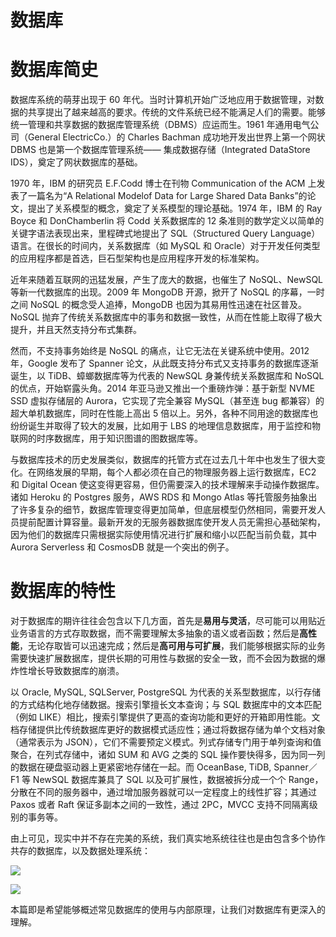 # 数据库

# 数据库简史

数据库系统的萌芽出现于 60 年代。当时计算机开始广泛地应用于数据管理，对数据的共享提出了越来越高的要求。传统的文件系统已经不能满足人们的需要。能够统一管理和共享数据的数据库管理系统（DBMS）应运而生。1961 年通用电气公司（General ElectricCo.）的 Charles Bachman 成功地开发出世界上第一个网状 DBMS 也是第一个数据库管理系统—— 集成数据存储（Integrated DataStore IDS），奠定了网状数据库的基础。

1970 年，IBM 的研究员 E.F.Codd 博士在刊物 Communication of the ACM 上发表了一篇名为“A Relational Modelof Data for Large Shared Data Banks”的论文，提出了关系模型的概念，奠定了关系模型的理论基础。1974 年，IBM 的 Ray Boyce 和 DonChamberlin 将 Codd 关系数据库的 12 条准则的数学定义以简单的关键字语法表现出来，里程碑式地提出了 SQL（Structured Query Language）语言。在很长的时间内，关系数据库（如 MySQL 和 Oracle）对于开发任何类型的应用程序都是首选，巨石型架构也是应用程序开发的标准架构。

近年来随着互联网的迅猛发展，产生了庞大的数据，也催生了 NoSQL、NewSQL 等新一代数据库的出现。2009 年 MongoDB 开源，掀开了 NoSQL 的序幕，一时之间 NoSQL 的概念受人追捧，MongoDB 也因为其易用性迅速在社区普及。NoSQL 抛弃了传统关系数据库中的事务和数据一致性，从而在性能上取得了极大提升，并且天然支持分布式集群。

然而，不支持事务始终是 NoSQL 的痛点，让它无法在关键系统中使用。2012 年，Google 发布了 Spanner 论文，从此既支持分布式又支持事务的数据库逐渐诞生，以 TiDB、蟑螂数据库等为代表的 NewSQL 身兼传统关系数据库和 NoSQL 的优点，开始崭露头角。2014 年亚马逊又推出一个重磅炸弹：基于新型 NVME SSD 虚拟存储层的 Aurora，它实现了完全兼容 MySQL（甚至连 bug 都兼容）的超大单机数据库，同时在性能上高出 5 倍以上。另外，各种不同用途的数据库也纷纷诞生并取得了较大的发展，比如用于 LBS 的地理信息数据库，用于监控和物联网的时序数据库，用于知识图谱的图数据库等。

与数据库技术的历史发展类似，数据库的托管方式在过去几十年中也发生了很大变化。在网络发展的早期，每个人都必须在自己的物理服务器上运行数据库，EC2 和 Digital Ocean 使这变得更容易，但仍需要深入的技术理解来手动操作数据库。诸如 Heroku 的 Postgres 服务，AWS RDS 和 Mongo Atlas 等托管服务抽象出了许多复杂的细节，数据库管理变得更加简单，但底层模型仍然相同，需要开发人员提前配置计算容量。最新开发的无服务器数据库使开发人员无需担心基础架构，因为他们的数据库只需根据实际使用情况进行扩展和缩小以匹配当前负载，其中 Aurora Serverless 和 CosmosDB 就是一个突出的例子。

# 数据库的特性

对于数据库的期许往往会包含以下几方面，首先是**易用与灵活**，尽可能可以用贴近业务语言的方式存取数据，而不需要理解太多抽象的语义或者函数；然后是**高性能**，无论存取皆可以迅速完成；然后是**高可用与可扩展**，我们能够根据实际的业务需要快速扩展数据库，提供长期的可用性与数据的安全一致，而不会因为数据的爆炸性增长导致数据库的崩溃。

以 Oracle, MySQL, SQLServer, PostgreSQL 为代表的关系型数据库，以行存储的方式结构化地存储数据。搜索引擎擅长文本查询；与 SQL 数据库中的文本匹配（例如 LIKE）相比，搜索引擎提供了更高的查询功能和更好的开箱即用性能。文档存储提供比传统数据库更好的数据模式适应性；通过将数据存储为单个文档对象（通常表示为 JSON），它们不需要预定义模式。列式存储专门用于单列查询和值聚合，在列式存储中，诸如 SUM 和 AVG 之类的 SQL 操作要快得多，因为同一列的数据在硬盘驱动器上更紧密地存储在一起。而 OceanBase, TiDB, Spanner／F1 等 NewSQL 数据库兼具了 SQL 以及可扩展性，数据被拆分成一个个 Range，分散在不同的服务器中，通过增加服务器就可以一定程度上的线性扩容；其通过 Paxos 或者 Raft 保证多副本之间的一致性，通过 2PC，MVCC 支持不同隔离级别的事务等。

由上可见，现实中并不存在完美的系统，我们真实地系统往往也是由包含多个协作共存的数据库，以及数据处理系统：

![](https://www.confluent.io/wp-content/uploads/platform_chart_updated.png)

![](https://www.confluent.io/wp-content/uploads/streaming_platform_rev.png)

本篇即是希望能够概述常见数据库的使用与内部原理，让我们对数据库有更深入的理解。
